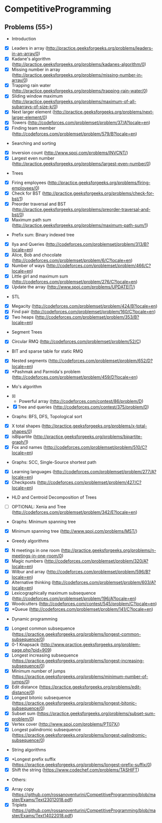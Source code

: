 # CompetitiveProgramming

## Problems (55>)

* Introduction

* [x] Leaders in array (<http://practice.geeksforgeeks.org/problems/leaders-in-an-array/0>)
* [x] Kadane's algorithm (<http://practice.geeksforgeeks.org/problems/kadanes-algorithm/0>)
* [x] Missing number in array (<http://practice.geeksforgeeks.org/problems/missing-number-in-array/0>)
* [x] Trapping rain water (<http://practice.geeksforgeeks.org/problems/trapping-rain-water/0>)
* [x] Sliding window maximum (<http://practice.geeksforgeeks.org/problems/maximum-of-all-subarrays-of-size-k/0>)
* [x] Next larger element (<http://practice.geeksforgeeks.org/problems/next-larger-element/0>)
* [x] Towers (<http://codeforces.com/problemset/problem/37/A?locale=en>)
* [x] Finding team member (<http://codeforces.com/problemset/problem/579/B?locale=en>)

* Searching and sorting

* [x] Inversion count (<http://www.spoj.com/problems/INVCNT/>)
* [x] Largest even number (<http://practice.geeksforgeeks.org/problems/largest-even-number/0>)

* Trees

* [x] Firing employees (<http://practice.geeksforgeeks.org/problems/firing-employees/0>)
* [x] Check for BST (<http://practice.geeksforgeeks.org/problems/check-for-bst/1>)
* [x] Preorder traversal and BST (<http://practice.geeksforgeeks.org/problems/preorder-traversal-and-bst/0>)
* [x] Maximum path sum (<http://practice.geeksforgeeks.org/problems/maximum-path-sum/1>)

* Prefix sum: Binary indexed tree

* [x] Ilya and Queries (<http://codeforces.com/problemset/problem/313/B?locale=en>)
* [x] Alice, Bob and chocolate (<http://codeforces.com/problemset/problem/6/C?locale=en>)
* [x] Number of ways (<http://codeforces.com/problemset/problem/466/C?locale=en>)
* [x] Little girl and maximum sum (<http://codeforces.com/problemset/problem/276/C?locale=en>)
* [x] Update the array (<http://www.spoj.com/problems/UPDATEIT/>)

* STL

* [x] Megacity (<http://codeforces.com/problemset/problem/424/B?locale=en>)
* [x] Find pair (<http://codeforces.com/problemset/problem/160/C?locale=en>)
* [x] Two heaps (<http://codeforces.com/problemset/problem/353/B?locale=en>)

* Segment Trees

* [x] Circular RMQ (<http://codeforces.com/problemset/problem/52/C>)

* BIT and sparse table for static RMQ

* [x] Nested segments (<http://codeforces.com/problemset/problem/652/D?locale=en>)
* [x] *Pashmak and Parmida's problem (<http://codeforces.com/problemset/problem/459/D?locale=en>)

* Mo's algorithm

* [x] * Powerful array (<http://codeforces.com/contest/86/problem/D>)
* [x] Tree and queries (<http://codeforces.com/contest/375/problem/D>)

* Graphs: BFS, DFS, Topological sort

* [x] X total shapes (<http://practice.geeksforgeeks.org/problems/x-total-shapes/0>)
* [x] isBipartite (<http://practice.geeksforgeeks.org/problems/bipartite-graph/1>)
* [x] Fox and names (<http://codeforces.com/problemset/problem/510/C?locale=en>)

* Graphs: SCC, Single-Source shortest path

* [x] Learning languages (<http://codeforces.com/problemset/problem/277/A?locale=en>)
* [x] Checkposts (<http://codeforces.com/problemset/problem/427/C?locale=en>)

* HLD and Centroid Decomposition of Trees

* [ ] OPTIONAL: Xenia and Tree (<http://codeforces.com/problemset/problem/342/E?locale=en>)

* Graphs: Minimum spanning tree

* [x] Minimum spanning tree (<http://www.spoj.com/problems/MST/>)

* Greedy algorithms

* [x] N meetings in one room (<http://practice.geeksforgeeks.org/problems/n-meetings-in-one-room/0>)
* [x] Magic numbers (<http://codeforces.com/problemset/problem/320/A?locale=en>)
* [x] Wilbur and array (<http://codeforces.com/problemset/problem/596/B?locale=en>)
* [x] Alternative thinking (<http://codeforces.com/problemset/problem/603/A?locale=en>)
* [x] Lexicographically maximum subsequence (<http://codeforces.com/problemset/problem/196/A?locale=en>)
* [x] Woodcutters (<http://codeforces.com/contest/545/problem/C?locale=en>)
* [x] *Queue (<http://codeforces.com/problemset/problem/141/C?locale=en>)

* Dynamic programming

* [x] Longest common subsequence (<https://practice.geeksforgeeks.org/problems/longest-common-subsequence/0>)
* [x] 0-1 Knapsack (<http://www.practice.geeksforgeeks.org/problem-page.php?pid=909>)
* [x] Longest increasing subsequence (<https://practice.geeksforgeeks.org/problems/longest-increasing-subsequence/0>)
* [x] Minimum number of jumps (<https://practice.geeksforgeeks.org/problems/minimum-number-of-jumps/0>)
* [x] Edit distance (<https://practice.geeksforgeeks.org/problems/edit-distance/0>)
* [x] Longest bitonic subsequence (<https://practice.geeksforgeeks.org/problems/longest-bitonic-subsequence/0>)
* [x] Subset sum (<https://practice.geeksforgeeks.org/problems/subset-sum-problem/0>)
* [x] Vertex cover (<http://www.spoj.com/problems/PT07X/>)
* [x] Longest palindromic subsequence (<https://practice.geeksforgeeks.org/problems/longest-palindromic-subsequence/0>)

* String algorithms

* [x] *Longest prefix suffix (<https://practice.geeksforgeeks.org/problems/longest-prefix-suffix/0>)
* [x] Shift the string (<https://www.codechef.com/problems/TASHIFT>)

* Others:

* [x] Array copy (<https://github.com/rossanoventurini/CompetitiveProgramming/blob/master/Exams/Text23012018.pdf>)
* [x] Triplets (<https://github.com/rossanoventurini/CompetitiveProgramming/blob/master/Exams/Text14022018.pdf>)
